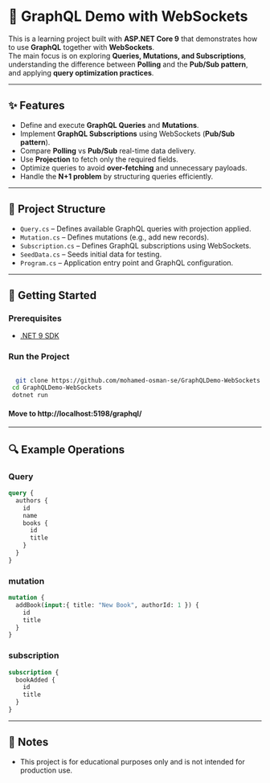 
# 🧪 GraphQL Demo with WebSockets

This is a learning project built with **ASP.NET Core 9** that demonstrates how to use **GraphQL** together with **WebSockets**.  
The main focus is on exploring **Queries, Mutations, and Subscriptions**, understanding the difference between **Polling** and the **Pub/Sub pattern**, and applying **query optimization practices**.

---

## ✨ Features

-   Define and execute **GraphQL Queries** and **Mutations**.
-   Implement **GraphQL Subscriptions** using WebSockets (**Pub/Sub pattern**).
-   Compare **Polling** vs **Pub/Sub** real-time data delivery.
-   Use **Projection** to fetch only the required fields.
-   Optimize queries to avoid **over-fetching** and unnecessary payloads.
-   Handle the **N+1 problem** by structuring queries efficiently.

---

## 📂 Project Structure

-   `Query.cs` – Defines available GraphQL queries with projection applied.
-   `Mutation.cs` – Defines mutations (e.g., add new records).
-   `Subscription.cs` – Defines GraphQL subscriptions using WebSockets.
-   `SeedData.cs` – Seeds initial data for testing.
-   `Program.cs` – Application entry point and GraphQL configuration.

---

## 🚀 Getting Started

### Prerequisites

-   [.NET 9 SDK](https://dotnet.microsoft.com/en-us/download)

### Run the Project

 ```bash

   git clone https://github.com/mohamed-osman-se/GraphQLDemo-WebSockets.git
  cd GraphQLDemo-WebSockets
  dotnet run

```
#### Move to http://localhost:5198/graphql/
---

## 🔍 Example Operations

### Query

```graphql
query {
  authors {
    id
    name
    books {
      id
      title
    }
  }
}
```

### mutation

```graphql
mutation {
  addBook(input:{ title: "New Book", authorId: 1 }) {
    id
    title
  }
}


```

### subscription

```graphql
subscription {
  bookAdded {
    id
    title
  }
}
```

---

## 📌 Notes
-   This project is for educational purposes only and is not intended for production use.
  
